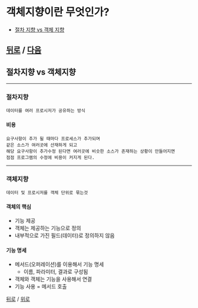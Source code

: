 # 객체지향이란 무엇인가?

* [절차 지향 vs 객체 지향](#절차지향-vs-객체지향)

[뒤로](README.md) / [다음](02_Polymorphism.md)
----


## 절차지향 vs 객체지향 

---
### 절차지향

    데이터를 여러 프로시저가 공유하는 방식 

#### 비용

    요구사항이 추가 될 때마다 프로세스가 추가되며
    같은 소스가 여러곳에 산재하게 되고
    해당 요구사항이 추가수정 된다면 여러곳에 비슷한 소스가 존재하는 상황이 만들어지면
    점점 프로그램의 수정에 비용이 커지게 된다.

---
### 객체지향
    데이터 및 프로시저를 객체 단위로 묶는것

#### 객체의 핵심
  * 기능 제공
  * 객체는 제공하는 기능으로 정의
  * 내부적으로 가진 필드(데이터)로 정의하지 않음

#### 기능 명세

- 메서드(오퍼레이션)를 이용해서 기능 명세
    - 이름, 파라미터, 결과로 구성됨
- 객체와 객체는 기능을 사용해서 연결
- 기능 사용 = 메서드 호출

[뒤로](README.md) / [위로](#Index)
